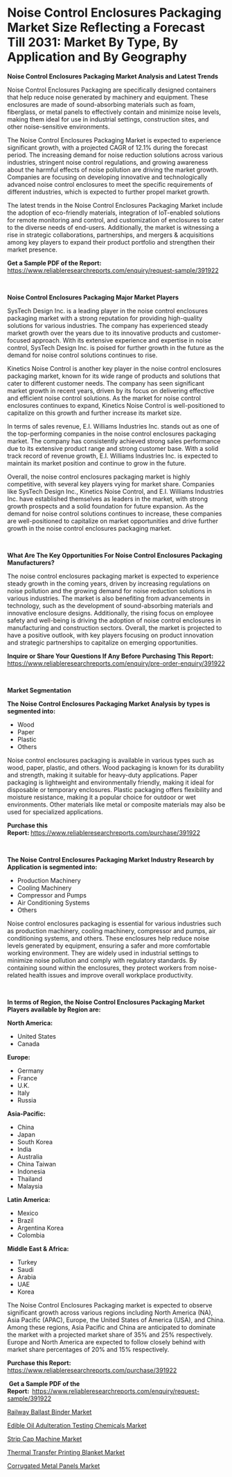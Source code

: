 <p><h1>Noise Control Enclosures Packaging Market Size Reflecting a Forecast Till 2031: Market By Type, By Application and By Geography</h1></p><p><strong>Noise Control Enclosures Packaging Market Analysis and Latest Trends</strong></p>
<p><p>Noise Control Enclosures Packaging are specifically designed containers that help reduce noise generated by machinery and equipment. These enclosures are made of sound-absorbing materials such as foam, fiberglass, or metal panels to effectively contain and minimize noise levels, making them ideal for use in industrial settings, construction sites, and other noise-sensitive environments.</p><p>The Noise Control Enclosures Packaging Market is expected to experience significant growth, with a projected CAGR of 12.1% during the forecast period. The increasing demand for noise reduction solutions across various industries, stringent noise control regulations, and growing awareness about the harmful effects of noise pollution are driving the market growth. Companies are focusing on developing innovative and technologically advanced noise control enclosures to meet the specific requirements of different industries, which is expected to further propel market growth.</p><p>The latest trends in the Noise Control Enclosures Packaging Market include the adoption of eco-friendly materials, integration of IoT-enabled solutions for remote monitoring and control, and customization of enclosures to cater to the diverse needs of end-users. Additionally, the market is witnessing a rise in strategic collaborations, partnerships, and mergers & acquisitions among key players to expand their product portfolio and strengthen their market presence.</p></p>
<p><strong>Get a Sample PDF of the Report:&nbsp;</strong> <a href="https://www.reliableresearchreports.com/enquiry/request-sample/391922">https://www.reliableresearchreports.com/enquiry/request-sample/391922</a></p>
<p>&nbsp;</p>
<p><strong>Noise Control Enclosures Packaging Major Market Players</strong></p>
<p><p>SysTech Design Inc. is a leading player in the noise control enclosures packaging market with a strong reputation for providing high-quality solutions for various industries. The company has experienced steady market growth over the years due to its innovative products and customer-focused approach. With its extensive experience and expertise in noise control, SysTech Design Inc. is poised for further growth in the future as the demand for noise control solutions continues to rise.</p><p>Kinetics Noise Control is another key player in the noise control enclosures packaging market, known for its wide range of products and solutions that cater to different customer needs. The company has seen significant market growth in recent years, driven by its focus on delivering effective and efficient noise control solutions. As the market for noise control enclosures continues to expand, Kinetics Noise Control is well-positioned to capitalize on this growth and further increase its market size.</p><p>In terms of sales revenue, E.I. Williams Industries Inc. stands out as one of the top-performing companies in the noise control enclosures packaging market. The company has consistently achieved strong sales performance due to its extensive product range and strong customer base. With a solid track record of revenue growth, E.I. Williams Industries Inc. is expected to maintain its market position and continue to grow in the future.</p><p>Overall, the noise control enclosures packaging market is highly competitive, with several key players vying for market share. Companies like SysTech Design Inc., Kinetics Noise Control, and E.I. Williams Industries Inc. have established themselves as leaders in the market, with strong growth prospects and a solid foundation for future expansion. As the demand for noise control solutions continues to increase, these companies are well-positioned to capitalize on market opportunities and drive further growth in the noise control enclosures packaging market.</p></p>
<p>&nbsp;</p>
<p><strong>What Are The Key Opportunities For Noise Control Enclosures Packaging Manufacturers?</strong></p>
<p><p>The noise control enclosures packaging market is expected to experience steady growth in the coming years, driven by increasing regulations on noise pollution and the growing demand for noise reduction solutions in various industries. The market is also benefiting from advancements in technology, such as the development of sound-absorbing materials and innovative enclosure designs. Additionally, the rising focus on employee safety and well-being is driving the adoption of noise control enclosures in manufacturing and construction sectors. Overall, the market is projected to have a positive outlook, with key players focusing on product innovation and strategic partnerships to capitalize on emerging opportunities.</p></p>
<p><strong>Inquire or Share Your Questions If Any Before Purchasing This Report:</strong> <a href="https://www.reliableresearchreports.com/enquiry/pre-order-enquiry/391922">https://www.reliableresearchreports.com/enquiry/pre-order-enquiry/391922</a></p>
<p>&nbsp;</p>
<p><strong>Market Segmentation</strong></p>
<p><strong>The Noise Control Enclosures Packaging Market Analysis by types is segmented into:</strong></p>
<p><ul><li>Wood</li><li>Paper</li><li>Plastic</li><li>Others</li></ul></p>
<p><p>Noise control enclosures packaging is available in various types such as wood, paper, plastic, and others. Wood packaging is known for its durability and strength, making it suitable for heavy-duty applications. Paper packaging is lightweight and environmentally friendly, making it ideal for disposable or temporary enclosures. Plastic packaging offers flexibility and moisture resistance, making it a popular choice for outdoor or wet environments. Other materials like metal or composite materials may also be used for specialized applications.</p></p>
<p><strong>Purchase this Report:&nbsp;</strong><a href="https://www.reliableresearchreports.com/purchase/391922">https://www.reliableresearchreports.com/purchase/391922</a></p>
<p>&nbsp;</p>
<p><strong>The Noise Control Enclosures Packaging Market Industry Research by Application is segmented into:</strong></p>
<p><ul><li>Production Machinery</li><li>Cooling Machinery</li><li>Compressor and Pumps</li><li>Air Conditioning Systems</li><li>Others</li></ul></p>
<p><p>Noise control enclosures packaging is essential for various industries such as production machinery, cooling machinery, compressor and pumps, air conditioning systems, and others. These enclosures help reduce noise levels generated by equipment, ensuring a safer and more comfortable working environment. They are widely used in industrial settings to minimize noise pollution and comply with regulatory standards. By containing sound within the enclosures, they protect workers from noise-related health issues and improve overall workplace productivity.</p></p>
<p>&nbsp;</p>
<p><strong>In terms of Region, the Noise Control Enclosures Packaging Market Players available by Region are:</strong></p>
<p>
    <p> <strong> North America: </strong>
        <ul>
            <li>United States</li>
            <li>Canada</li>
        </ul>
        </p> 
    <p> <strong> Europe: </strong>
        <ul>
            <li>Germany</li>
            <li>France</li>
            <li>U.K.</li>
            <li>Italy</li>
            <li>Russia</li>
        </ul>
        </p> 
    <p> <strong> Asia-Pacific: </strong>
        <ul>
            <li>China</li>
            <li>Japan</li>
            <li>South Korea</li>
            <li>India</li>
            <li>Australia</li>
            <li>China Taiwan</li>
            <li>Indonesia</li>
            <li>Thailand</li>
            <li>Malaysia</li>
        </ul>
        </p> 
    <p> <strong> Latin America: </strong>
        <ul>
            <li>Mexico</li>
            <li>Brazil</li>
            <li>Argentina Korea</li>
            <li>Colombia</li>
        </ul>
        </p> 
    <p> <strong> Middle East & Africa: </strong>
        <ul>
            <li>Turkey</li>
            <li>Saudi</li>
            <li>Arabia</li>
            <li>UAE</li>
            <li>Korea</li>
        </ul>
    </p>
    </p>
<p><p>The Noise Control Enclosures Packaging market is expected to observe significant growth across various regions including North America (NA), Asia Pacific (APAC), Europe, the United States of America (USA), and China. Among these regions, Asia Pacific and China are anticipated to dominate the market with a projected market share of 35% and 25% respectively. Europe and North America are expected to follow closely behind with market share percentages of 20% and 15% respectively.</p></p>
<p><strong>Purchase this Report: </strong><a href="https://www.reliableresearchreports.com/purchase/391922">https://www.reliableresearchreports.com/purchase/391922</a></p>
<p>&nbsp;<strong>Get a Sample PDF of the Report:&nbsp;&nbsp;</strong><a href="https://www.reliableresearchreports.com/enquiry/request-sample/391922">https://www.reliableresearchreports.com/enquiry/request-sample/391922</a></p>
<p><strong></strong></p>
<p><p><a href="https://github.com/timeliteaut/Market-Research-Report-List-1/blob/main/railway-ballast-binder-market.md">Railway Ballast Binder Market</a></p><p><a href="https://github.com/seekum/Market-Research-Report-List-1/blob/main/edible-oil-adulteration-testing-chemicals-market.md">Edible Oil Adulteration Testing Chemicals Market</a></p><p><a href="https://scarlet-rocket-c63.notion.site/Strip-Cap-Machine-Market-Research-Report-Unlocks-Analysis-on-the-Market-Financial-Status-Market-Siz-772ed6f3dc6e412c9036077b6c3df848">Strip Cap Machine Market</a></p><p><a href="https://zircon-bluebell-299.notion.site/Decoding-the-Thermal-Transfer-Printing-Blanket-Market-A-Deep-Dive-into-the-Latest-Market-Trends-Ma-bcfa7f1725e445218df44bb27dfe33ef">Thermal Transfer Printing Blanket Market</a></p><p><a href="https://view.publitas.com/reportprime-1/corrugated-metal-panels-market-size-growth-and-forecast-from-2024-2031/">Corrugated Metal Panels Market</a></p></p>
